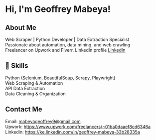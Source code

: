 #  Hi, I'm Geoffrey Mabeya!  

##  About Me  
Web Scraper | Python Developer | Data Extraction Specialist  
Passionate about automation, data mining, and web crawling  
Freelancer on Upwork and Fiverr.
LinkedIn profile [LinkedIn](https://www.linkedin.com/in/geoffrey-mabeya-33b28335a?utm_source=share&utm_campaign=share_via&utm_content=profile&utm_medium=android_app)


## 🔧 Skills  
 Python (Selenium, BeautifulSoup, Scrapy, Playwright)  
 Web Scraping & Automation  
 API Data Extraction  
 Data Cleaning & Organization 

##  Contact Me  
 Email: mabeyageoffrey9@gmail.com  
 Upwork: https://www.upwork.com/freelancers/~01ba0daaef8cd6346a 
 Linkedin: https://ke.linkedin.com/in/geoffrey-mabeya-33b28335a
